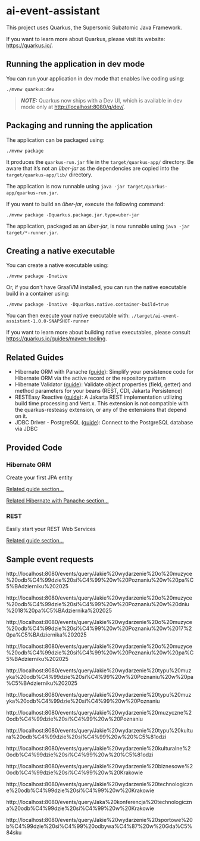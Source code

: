 # ai-event-assistant

This project uses Quarkus, the Supersonic Subatomic Java Framework.

If you want to learn more about Quarkus, please visit its website: <https://quarkus.io/>.

## Running the application in dev mode

You can run your application in dev mode that enables live coding using:

```shell script
./mvnw quarkus:dev
```

> **_NOTE:_**  Quarkus now ships with a Dev UI, which is available in dev mode only at <http://localhost:8080/q/dev/>.

## Packaging and running the application

The application can be packaged using:

```shell script
./mvnw package
```

It produces the `quarkus-run.jar` file in the `target/quarkus-app/` directory.
Be aware that it’s not an _über-jar_ as the dependencies are copied into the `target/quarkus-app/lib/` directory.

The application is now runnable using `java -jar target/quarkus-app/quarkus-run.jar`.

If you want to build an _über-jar_, execute the following command:

```shell script
./mvnw package -Dquarkus.package.jar.type=uber-jar
```

The application, packaged as an _über-jar_, is now runnable using `java -jar target/*-runner.jar`.

## Creating a native executable

You can create a native executable using:

```shell script
./mvnw package -Dnative
```

Or, if you don't have GraalVM installed, you can run the native executable build in a container using:

```shell script
./mvnw package -Dnative -Dquarkus.native.container-build=true
```

You can then execute your native executable with: `./target/ai-event-assistant-1.0.0-SNAPSHOT-runner`

If you want to learn more about building native executables, please consult <https://quarkus.io/guides/maven-tooling>.

## Related Guides

- Hibernate ORM with Panache ([guide](https://quarkus.io/guides/hibernate-orm-panache)): Simplify your persistence code for Hibernate ORM via the active record or the repository pattern
- Hibernate Validator ([guide](https://quarkus.io/guides/validation)): Validate object properties (field, getter) and method parameters for your beans (REST, CDI, Jakarta Persistence)
- RESTEasy Reactive ([guide](https://quarkus.io/guides/resteasy-reactive)): A Jakarta REST implementation utilizing build time processing and Vert.x. This extension is not compatible with the quarkus-resteasy extension, or any of the extensions that depend on it.
- JDBC Driver - PostgreSQL ([guide](https://quarkus.io/guides/datasource)): Connect to the PostgreSQL database via JDBC

## Provided Code

### Hibernate ORM

Create your first JPA entity

[Related guide section...](https://quarkus.io/guides/hibernate-orm)

[Related Hibernate with Panache section...](https://quarkus.io/guides/hibernate-orm-panache)


### REST

Easily start your REST Web Services

[Related guide section...](https://quarkus.io/guides/getting-started-reactive#reactive-jax-rs-resources)


## Sample event requests

http://localhost:8080/events/query/Jakie%20wydarzenie%20o%20muzyce%20odb%C4%99dzie%20si%C4%99%20w%20Poznaniu%20w%20pa%C5%BAdzierniku%202025

http://localhost:8080/events/query/Jakie%20wydarzenie%20o%20muzyce%20odb%C4%99dzie%20si%C4%99%20w%20Poznaniu%20w%20dniu%2018%20pa%C5%BAdziernika%202025

http://localhost:8080/events/query/Jakie%20wydarzenie%20o%20muzyce%20odb%C4%99dzie%20si%C4%99%20w%20Poznaniu%20w%2017%20pa%C5%BAdziernika%202025

http://localhost:8080/events/query/Jakie%20wydarzenie%20o%20muzyce%20odb%C4%99dzie%20si%C4%99%20w%20Poznaniu%20w%20pa%C5%BAdzierniku%202025

http://localhost:8080/events/query/Jakie%20wydarzenie%20typu%20muzyka%20odb%C4%99dzie%20si%C4%99%20w%20Poznaniu%20w%20pa%C5%BAdzierniku%202025

http://localhost:8080/events/query/Jakie%20wydarzenie%20typu%20muzyka%20odb%C4%99dzie%20si%C4%99%20w%20Poznaniu

http://localhost:8080/events/query/Jakie%20wydarzenie%20muzyczne%20odb%C4%99dzie%20si%C4%99%20w%20Poznaniu

http://localhost:8080/events/query/Jakie%20wydarzenie%20typu%20kultura%20odb%C4%99dzie%20si%C4%99%20w%20%C5%81odzi

http://localhost:8080/events/query/Jakie%20wydarzenie%20kulturalne%20odb%C4%99dzie%20si%C4%99%20w%20%C5%81odzi

http://localhost:8080/events/query/Jakie%20wydarzenie%20biznesowe%20odb%C4%99dzie%20si%C4%99%20w%20Krakowie

http://localhost:8080/events/query/Jakie%20wydarzenie%20technologiczne%20odb%C4%99dzie%20si%C4%99%20w%20Krakowie

http://localhost:8080/events/query/Jaka%20konferencja%20technologiczna%20odb%C4%99dzie%20si%C4%99%20w%20Krakowie

http://localhost:8080/events/query/Jakie%20wydarzenie%20sportowe%20b%C4%99dzie%20si%C4%99%20odbywa%C4%87%20w%20Gda%C5%84sku


